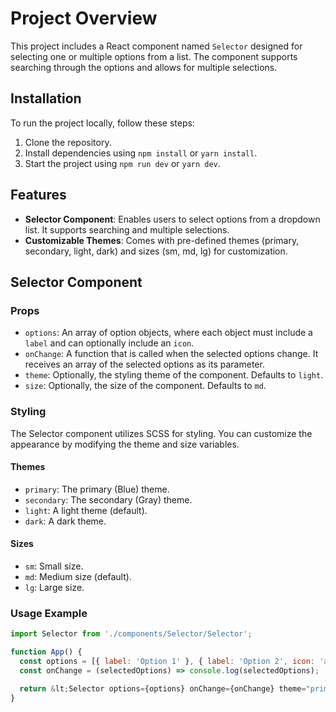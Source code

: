 # Project Overview

This project includes a React component named `Selector` designed for selecting one or multiple options from a list. The component supports searching through the options and allows for multiple selections.

## Installation

To run the project locally, follow these steps:

1. Clone the repository.
2. Install dependencies using `npm install` or `yarn install`.
3. Start the project using `npm run dev` or `yarn dev`.

## Features

- **Selector Component**: Enables users to select options from a dropdown list. It supports searching and multiple selections.
- **Customizable Themes**: Comes with pre-defined themes (primary, secondary, light, dark) and sizes (sm, md, lg) for customization.

## Selector Component

### Props

- `options`: An array of option objects, where each object must include a `label` and can optionally include an `icon`.
- `onChange`: A function that is called when the selected options change. It receives an array of the selected options as its parameter.
- `theme`: Optionally, the styling theme of the component. Defaults to `light`.
- `size`: Optionally, the size of the component. Defaults to `md`.

### Styling

The Selector component utilizes SCSS for styling. You can customize the appearance by modifying the theme and size variables.

#### Themes

- `primary`: The primary (Blue) theme.
- `secondary`: The secondary (Gray) theme.
- `light`: A light theme (default).
- `dark`: A dark theme.

#### Sizes

- `sm`: Small size.
- `md`: Medium size (default).
- `lg`: Large size.

### Usage Example

```jsx
import Selector from './components/Selector/Selector';

function App() {
  const options = [{ label: 'Option 1' }, { label: 'Option 2', icon: 'assets/icons/icon.svg }];
  const onChange = (selectedOptions) => console.log(selectedOptions);

  return &lt;Selector options={options} onChange={onChange} theme="primary" size="sm" /&gt;;
}
